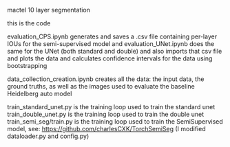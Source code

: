 mactel 10 layer segmentation

this is the code

evaluation_CPS.ipynb generates and saves a .csv file containing per-layer IOUs for the semi-supervised model and evaluation_UNet.ipynb does the same for the UNet (both standard and double) and also imports that csv file and plots the data and calculates confidence intervals for the data using bootstrapping

data_collection_creation.ipynb creates all the data: the input data, the ground truths, as well as the images used to evaluate the baseline Heidelberg auto model

train_standard_unet.py is the training loop used to train the standard unet
train_double_unet.py is the training loop used to train the double unet
train_semi_seg/train.py is the training loop used to train the SemiSupervised model, see:
https://github.com/charlesCXK/TorchSemiSeg
(I modified dataloader.py and config.py)

 
